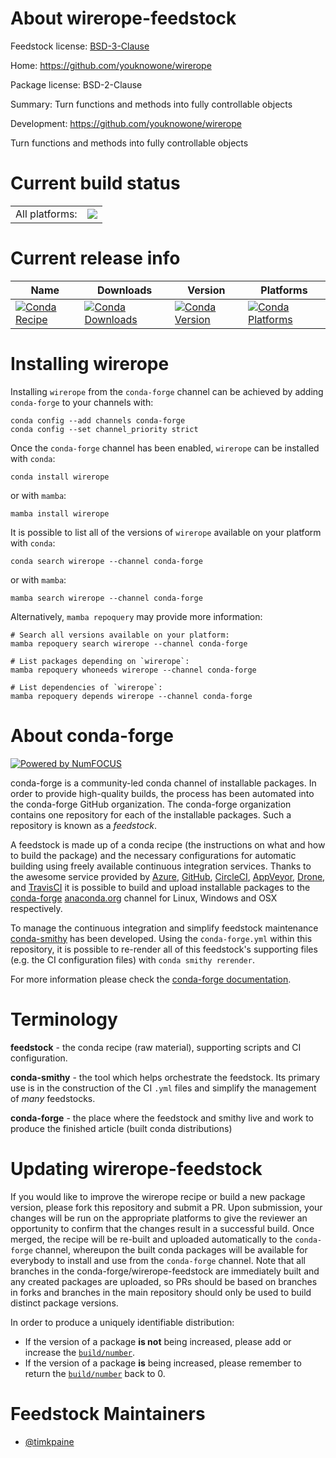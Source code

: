 About wirerope-feedstock
========================

Feedstock license: [BSD-3-Clause](https://github.com/conda-forge/wirerope-feedstock/blob/main/LICENSE.txt)

Home: https://github.com/youknowone/wirerope

Package license: BSD-2-Clause

Summary: Turn functions and methods into fully controllable objects

Development: https://github.com/youknowone/wirerope

Turn functions and methods into fully controllable objects


Current build status
====================


<table><tr><td>All platforms:</td>
    <td>
      <a href="https://dev.azure.com/conda-forge/feedstock-builds/_build/latest?definitionId=16177&branchName=main">
        <img src="https://dev.azure.com/conda-forge/feedstock-builds/_apis/build/status/wirerope-feedstock?branchName=main">
      </a>
    </td>
  </tr>
</table>

Current release info
====================

| Name | Downloads | Version | Platforms |
| --- | --- | --- | --- |
| [![Conda Recipe](https://img.shields.io/badge/recipe-wirerope-green.svg)](https://anaconda.org/conda-forge/wirerope) | [![Conda Downloads](https://img.shields.io/conda/dn/conda-forge/wirerope.svg)](https://anaconda.org/conda-forge/wirerope) | [![Conda Version](https://img.shields.io/conda/vn/conda-forge/wirerope.svg)](https://anaconda.org/conda-forge/wirerope) | [![Conda Platforms](https://img.shields.io/conda/pn/conda-forge/wirerope.svg)](https://anaconda.org/conda-forge/wirerope) |

Installing wirerope
===================

Installing `wirerope` from the `conda-forge` channel can be achieved by adding `conda-forge` to your channels with:

```
conda config --add channels conda-forge
conda config --set channel_priority strict
```

Once the `conda-forge` channel has been enabled, `wirerope` can be installed with `conda`:

```
conda install wirerope
```

or with `mamba`:

```
mamba install wirerope
```

It is possible to list all of the versions of `wirerope` available on your platform with `conda`:

```
conda search wirerope --channel conda-forge
```

or with `mamba`:

```
mamba search wirerope --channel conda-forge
```

Alternatively, `mamba repoquery` may provide more information:

```
# Search all versions available on your platform:
mamba repoquery search wirerope --channel conda-forge

# List packages depending on `wirerope`:
mamba repoquery whoneeds wirerope --channel conda-forge

# List dependencies of `wirerope`:
mamba repoquery depends wirerope --channel conda-forge
```


About conda-forge
=================

[![Powered by
NumFOCUS](https://img.shields.io/badge/powered%20by-NumFOCUS-orange.svg?style=flat&colorA=E1523D&colorB=007D8A)](https://numfocus.org)

conda-forge is a community-led conda channel of installable packages.
In order to provide high-quality builds, the process has been automated into the
conda-forge GitHub organization. The conda-forge organization contains one repository
for each of the installable packages. Such a repository is known as a *feedstock*.

A feedstock is made up of a conda recipe (the instructions on what and how to build
the package) and the necessary configurations for automatic building using freely
available continuous integration services. Thanks to the awesome service provided by
[Azure](https://azure.microsoft.com/en-us/services/devops/), [GitHub](https://github.com/),
[CircleCI](https://circleci.com/), [AppVeyor](https://www.appveyor.com/),
[Drone](https://cloud.drone.io/welcome), and [TravisCI](https://travis-ci.com/)
it is possible to build and upload installable packages to the
[conda-forge](https://anaconda.org/conda-forge) [anaconda.org](https://anaconda.org/)
channel for Linux, Windows and OSX respectively.

To manage the continuous integration and simplify feedstock maintenance
[conda-smithy](https://github.com/conda-forge/conda-smithy) has been developed.
Using the ``conda-forge.yml`` within this repository, it is possible to re-render all of
this feedstock's supporting files (e.g. the CI configuration files) with ``conda smithy rerender``.

For more information please check the [conda-forge documentation](https://conda-forge.org/docs/).

Terminology
===========

**feedstock** - the conda recipe (raw material), supporting scripts and CI configuration.

**conda-smithy** - the tool which helps orchestrate the feedstock.
                   Its primary use is in the construction of the CI ``.yml`` files
                   and simplify the management of *many* feedstocks.

**conda-forge** - the place where the feedstock and smithy live and work to
                  produce the finished article (built conda distributions)


Updating wirerope-feedstock
===========================

If you would like to improve the wirerope recipe or build a new
package version, please fork this repository and submit a PR. Upon submission,
your changes will be run on the appropriate platforms to give the reviewer an
opportunity to confirm that the changes result in a successful build. Once
merged, the recipe will be re-built and uploaded automatically to the
`conda-forge` channel, whereupon the built conda packages will be available for
everybody to install and use from the `conda-forge` channel.
Note that all branches in the conda-forge/wirerope-feedstock are
immediately built and any created packages are uploaded, so PRs should be based
on branches in forks and branches in the main repository should only be used to
build distinct package versions.

In order to produce a uniquely identifiable distribution:
 * If the version of a package **is not** being increased, please add or increase
   the [``build/number``](https://docs.conda.io/projects/conda-build/en/latest/resources/define-metadata.html#build-number-and-string).
 * If the version of a package **is** being increased, please remember to return
   the [``build/number``](https://docs.conda.io/projects/conda-build/en/latest/resources/define-metadata.html#build-number-and-string)
   back to 0.

Feedstock Maintainers
=====================

* [@timkpaine](https://github.com/timkpaine/)

